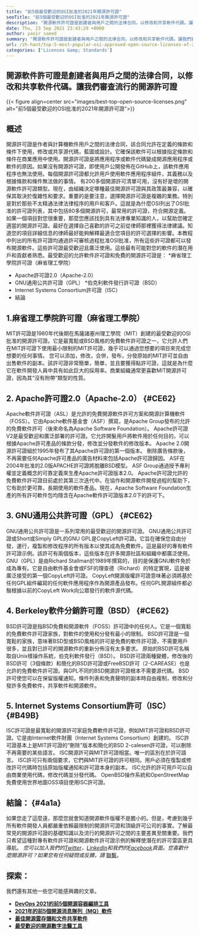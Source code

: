 ```yaml
---
title: "前5個最受歡迎的OSI批准的2021年開源許可證" 
seoTitle: "前5個最受歡迎的OSI批准的2021年開源許可證" 
description: "開源軟件許可證是創建者與用戶之間的法律合同，以修改和共享軟件代碼。讓我們回顧流行的開源許可證" 
date: Thu, 23 Sep 2021 23:43:29 +0000
author: yasir saeed
summary: "開源軟件許可證是創建者與用戶之間的法律合同，以修改和共享軟件代碼。讓我們審查流行的開源許可證" 
url: /zh-hant/top-5-most-popular-osi-approved-open-source-licenses-of-2021/
categories: ['Licenses &amp; Standards']
---
```


## 開源軟件許可證是創建者與用戶之間的法律合同，以修改和共享軟件代碼。讓我們審查流行的開源許可證

{{< figure align=center src="images/best-top-open-source-licenses.png" alt="前5個最受歡迎的OSI批准的2021年開源許可證">}}


## **概述**
開源許可證是作者與計算機軟件用戶之間的法律合同，該合同允許在定義的條款和條件下使用，修改或共享源代碼，藍圖或設計。它確保該軟件可以根據指定條款和條件在商業應用中使用。開源許可證是將應用程序或軟件代碼變成開源應用程序或軟件的原因。如果沒有開源許可證，即使用戶公開發佈在GitHub上，該軟件應用程序也無法使用。每個開源許可證都允許用戶使用軟件應用程序組件，其義務以及根據條款和條件無法做的事情。
有200多個開源許可清單可用，沒有好是壞的開源軟件許可證類型。現在，由組織決定哪種最佳開源許可證與其政策最兼容，以確保其取決於復雜性和要求。重要的是要注意，選擇開源許可證是複雜的業務。特別是對於那些不太精通法律法律程序的用戶和客戶。這就是為什麼OSI列出了OSI批准的許可證列表，其中包括80多個開源許可，最常用的許可證，符合開源定義。
如果一個項目對您很重要，那麼您應該找到具有法律專業知識的人，以幫助您確定適當的開源許可證。最好在選擇自己喜歡的許可之前從律師那裡獲得法律建議。知道您的項目詳細信息的律師最好能夠解釋最適合您項目的許可選擇的影響。本教程中列出的所有許可證均通過許可審核過程批准OSI批准，所有這些許可證都可以發布開源軟件。這些許可證最受歡迎且廣泛使用。這些最有可能對您的軟件的潛在用戶和貢獻者熟悉。最受歡迎的允許軟件許可證和免費的開源許可證是：
  *麻省理工學院許可證（麻省理工學院）
  * Apache許可證2.0（Apache-2.0）
  * GNU通用公共許可證（GPL）
  *伯克利軟件發行許可證（BSD）
  * Internet Systems Consortium許可證（ISC）
  * 結論

## 1.麻省理工學院許可證（麻省理工學院）
MIT許可證是1980年代後期在馬薩諸塞州理工學院（MIT）創建的最受歡迎的OSI批准的開源許可證。它是最寬鬆或BSD風格的免費軟件許可證之一，它允許人們在MIT許可證下使用最小限制的MIT許可證，幾乎可以通過您想要的項目來完成您想要的任何事情。
您可以添加，修改，合併，發布，分發原始的MIT許可並自由出售軟件的副本。該許可證非常簡單，簡單，並且要獲得點許可證，這就是為什麼它在軟件開發人員中具有如此巨大的採用率。商業組織通常更喜歡MIT開源許可證，因為其“沒有附帶”類型的性質。

## 2. Apache許可證2.0（Apache-2.0） {#CE62}
Apache軟件許可證（ASL）是允許的免費開源軟件許可方案和開源計算機軟件（FOSS）。它由Apache軟件基金會（ASF）撰寫，是Apache Group發布的允許的免費軟件許可（後來命名為Apache Software Foundation）。 Apache許可證V2是最受歡迎和廣泛部署的許可證。它允許開髮用戶將軟件用於任何目的，可以根據Apache許可產品的條款分發，修改並分發軟件的修改版本。 Apache 2.0開源許可證組於1995年發布了其Apache許可證的第一個版本。
刪除廣告條款後，不再需要任何Apache許可產品的廣告材料來包括Apache許可證歸因。 ASF在2004年批准的2.0版APACHE許可證將脫離BSD模型。 ASF Group通過授予專利權並定義概念的可靠定義來生產Apache許可證版本2.0。 Apache許可證允許的免費軟件許可證目前處於其第三次迭代中。在協作和開源軟件開發過程的幫助下，它有助於更可靠，長期使用的軟件產品。現在，Apache Software Foundation生產的所有許可軟件包均隱含在Apache軟件許可證版本2.0下的許可下。

## 3. GNU通用公共許可證（GPL） {#CE62}
GNU通用公共許可證是一系列常用的最受歡迎的開源許可證。 GNU通用公共許可證或Short或Simply GPL的GNU GPL是CopyLeft許可證。它旨在確保您自由分發，運行，複製和修改程序的所有版本以使其成為免費軟件。這是最好的專有軟件許可證示例。該許可有兩個版本，這些版本在許多開源社區和組織中都廣泛使用。
GNU（GPL）是由Richard Stallman於1989年撰寫的，目的是保護GNU軟件免於成為專有。它是自由軟件基金會或FSF的理查德（Richard）的特定實現，這是被廣泛接受的第一個CopyLeft許可證。 CopyLeft開源版權許可證意味著必須將基於任何GPL組件編寫的任何軟件應用程序作為開源產品發布。任何GPL開源組件都必鬚根據以前的CopyLeft Work向公眾發行的軟件源代碼。

## 4. Berkeley軟件分銷許可證（BSD） {#CE62}
BSD許可證是指BSD免費和開源軟件（FOSS）許可證中的任何人。它是一個寬鬆的免費軟件許可證家族，對軟件的使用和分發有最小的限制。 BSD許可證是一個寬鬆的家族，意味著BSD型或BSD風格的許可是免費的軟件許可證，不需要用戶很多，並且對已許可的開源軟件的重新分佈沒有太多要求。
原始的BSD許可名稱取自Unix樣操作系統，伯克利軟件發行（BSD）。 BSD許可證兩種變體，修改後的BSD許可（3個條款）和簡化的BSD許可證或FreeBSD許可（2-CAREASE）也是允許的免費軟件許可證。與GPL不同的BSD開源許可證根本不需要源代碼。 BSD許可使您可以在保留版權通知，條件列表和免責聲明的副本時自由複制，修改和分發許多免費軟件，共享軟件和開源軟件。

## 5. Internet Systems Consortium許可（ISC） {#B49B}
ISC許可證是最寬鬆的開源許可家庭免費軟件許可證，例如MIT許可證和BSD許可證。它是由Internet軟件財團（Internet Systems Consortium）創建的。 ISC許可證基本上是MIT許可證的“刪除”版本和簡化的BSD 2-calesen許可證，可以刪除不再需要的某些語言。
ISC開源許可與MIT許可證相當。唯一的區別在於許可語言。 ISC許可只有兩個要求，它們與MIT許可證的許可相同。用戶必須在復製或修改許可代碼時包括原始版權通知和許可證本身的副本。 ISC允許的許可用戶可以自由商業使用代碼，修改代碼並分發代碼。 OpenBSD操作系統和OpenStreetMap免費使用世界地圖OSS項目使用ISC許可證。

## 結論： {#4a1a}
如果您走了這麼遠，那麼您就會知道開源軟件版權不是膽小的。但是，考慮到幾乎所有軟件開發人員都嚴重依賴最限制的開源許可證和頂級許可公司的事實。了解最常見的開源許可證的基礎知識以及流行的開源許可之間的主要差異至關重要。我們只希望這種對專有軟件許可證和開源軟件許可證示例的解釋使潛在的許可雷區更具導航。
_您可以加入我們的[Twitter][1]，[LinkedIn][2]和我們的[Facebook][3]頁面。您喜歡什麼開源許可？如果您有任何疑問或反饋，請_ [聯繫][4]。

## 探索：
我們還有其他一些您可能感興趣的文章。
  * **[DevOps 2021的前5個開源容器編排工具][5]**
  * **[2021年的前5個開源消息隊列（MQ）軟件][6]**
  * **[最佳開源雲存儲和文件共享軟件][7]**
  * **[最受歡迎的開源數字法醫工具][8]**

  
[1]: https://twitter.com/containerize_co
[2]: https://www.linkedin.com/company/containerize/
[3]: http://facebook.com/containerize
[4]: mailto:yasir.saeed@aspose.com
[5]: https://blog.containerize.com/devops/top-5-open-source-container-orchestration-tools-for-devops-in-2021/
[6]: https://blog.containerize.com/message-queue-software/top-5-open-source-message-queue-software-in-2021/
[7]: https://products.containerize.com/backup-and-sync/
[8]: https://blog.containerize.com/digital-forensic-tools/top-5-open-source-digital-forensic-tools-in-2021/

